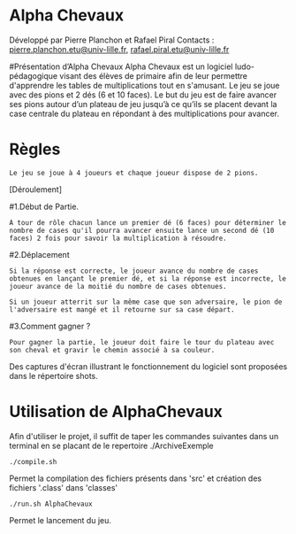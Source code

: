 Alpha Chevaux
===========

Développé par Pierre Planchon et Rafael Piral
Contacts : pierre.planchon.etu@univ-lille.fr, rafael.piral.etu@univ-lille.fr

#Présentation d’Alpha Chevaux
  Alpha Chevaux est un logiciel ludo-pédagogique visant des élèves de primaire afin de leur permettre d'apprendre les tables de multiplications tout en s'amusant. Le jeu se joue avec des pions et 2 dés (6 et   10 faces). 
  Le but du jeu est de faire avancer ses pions autour d’un plateau de jeu jusqu’à ce qu’ils se placent devant la case centrale du plateau en répondant à des multiplications pour avancer.
  
#  Règles

	Le jeu se joue à 4 joueurs et chaque joueur dispose de 2 pions.
	
[Déroulement]

#1.Début de Partie.

	À tour de rôle chacun lance un premier dé (6 faces) pour déterminer le nombre de cases qu'il pourra avancer ensuite lance un second dé (10 faces) 2 fois pour savoir la multiplication à résoudre.
	
#2.Déplacement

	Si la réponse est correcte, le joueur avance du nombre de cases obtenues en lançant le premier dé, et si la réponse est incorrecte, le joueur avance de la moitié du nombre de cases obtenues.
 
	Si un joueur atterrit sur la même case que son adversaire, le pion de l'adversaire est mangé et il retourne sur sa case départ.
	
#3.Comment gagner ?

	Pour gagner la partie, le joueur doit faire le tour du plateau avec son cheval et gravir le chemin associé à sa	couleur.


Des captures d'écran illustrant le fonctionnement du logiciel sont proposées dans le répertoire shots.


# Utilisation de AlphaChevaux

Afin d'utiliser le projet, il suffit de taper les commandes suivantes dans un terminal en se placant de le repertoire ./ArchiveExemple  

```
./compile.sh
```
Permet la compilation des fichiers présents dans 'src' et création des fichiers '.class' dans 'classes'

```
./run.sh AlphaChevaux
```
Permet le lancement du jeu.
